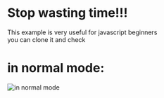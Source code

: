 
# Stop wasting time!!!
This example is very useful for javascript beginners<br>
you can clone it and check

# in normal mode:
![in normal mode](https://user-images.githubusercontent.com/84853720/132848930-c86d5109-2c7f-4e1c-91a1-2ba4d655683a.png)
